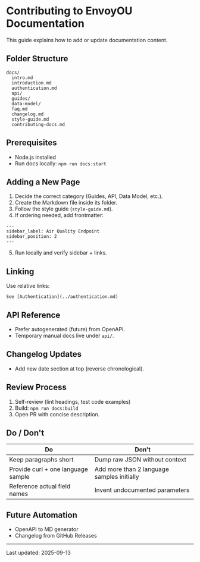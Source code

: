 # Contributing to EnvoyOU Documentation

This guide explains how to add or update documentation content.

## Folder Structure
```
docs/
  intro.md
  introduction.md
  authentication.md
  api/
  guides/
  data-model/
  faq.md
  changelog.md
  style-guide.md
  contributing-docs.md
```

## Prerequisites
- Node.js installed
- Run docs locally: `npm run docs:start`

## Adding a New Page
1. Decide the correct category (Guides, API, Data Model, etc.).
2. Create the Markdown file inside its folder.
3. Follow the style guide (`style-guide.md`).
4. If ordering needed, add frontmatter:
```
---
sidebar_label: Air Quality Endpoint
sidebar_position: 2
---
```
5. Run locally and verify sidebar + links.

## Linking
Use relative links:
```
See [Authentication](../authentication.md)
```

## API Reference
- Prefer autogenerated (future) from OpenAPI.
- Temporary manual docs live under `api/`.

## Changelog Updates
- Add new date section at top (reverse chronological).

## Review Process
1. Self-review (lint headings, test code examples)
2. Build: `npm run docs:build`
3. Open PR with concise description.

## Do / Don't
| Do | Don't |
|----|-------|
| Keep paragraphs short | Dump raw JSON without context |
| Provide curl + one language sample | Add more than 2 language samples initially |
| Reference actual field names | Invent undocumented parameters |

## Future Automation
- OpenAPI to MD generator
- Changelog from GitHub Releases

---
Last updated: 2025-09-13
